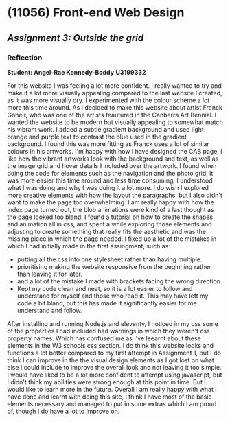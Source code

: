 
# (11056) Front-end Web Design
## _Assignment 3: Outside the grid_
### Reflection

__Student: Angel-Rae Kennedy-Boddy__
__U3199332__


For this website I was feeling a lot more confident. I really wanted to try and make it a lot more visually appealing compared to the last website I created, as it was more visually dry.
I experimented with the colour scheme a lot more this time around. As I decided to make this website about artist Franck Goheir, who was one of the artists feautured in the Canberra Art Bennial.
I wanted the website to be modern but visually appealing to somewhat match his vibrant work. 
I added a subtle gradient background and used light orange and purple text to contrast the blue used in the gradient background. I found this was more fitting as Franck uses a lot of similar colours in his artworks. 
I'm happy with how i have designed the CAB page, I like how the vibrant artworks look with the background and text, as well as the image grid and hover details I included over the artwork. 
I found when doing the code for elements such as the navigation and the photo grid, it was more easier this time around and less time consuming, I understood what I was doing and why I was doing it a lot more.
I do wish I explored more creative elements with how the layout the paragraphs, but I also didn't want to make the page too overwhelming. I am really happy with how the index page turned out, the blob animations were kind of a last thought as the page looked too bland.
I found a tutorial on how to create the shapes and animation all in css, and spent a while exploring those elements and adjusting to create something that really fits the aesthetic and was the missing piece in which the page needed.
I fixed up a lot of the mistakes in which I had initially made in the first assingment, such as:
- putting all the css into one stylesheet rather than having multiple.
- prioritising making the website responsive from the beginning rather than leaving it for later.
- and a lot of the mistake I made with brackets facing the wrong direction.
- Kept my code clean and neat, so it is a lot easier to follow and understand for myself and those who read it. This may have left my code a bit bland, but this has made it significantly easier for me understand and follow.


After installing and running Node.js and eleventy, I noticed in my css some of the properties I had included had warnings in which they weren't css property names. Which has confused me as I've leearnt about these elements in the W3 schools css section.
I do think this website looks and functions a lot better compared to my first attempt in Assignment 1, but I do think I can improve in the the visual design elements as I got lost on what else I could include to improve the overall look
and not leaving it too simple.
I would have liked to be a lot more confident to attempt using javascript, but I didn't think my abilities were strong enough at this point in time. 
But I would like to learn more in the future.
Overall I am really happy with what I have done and learnt with doing this site, I think I have most of the basic elements necessary and managed to put in some extras which I am proud of, though I do have a lot to improve on.